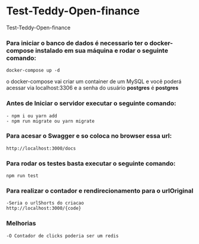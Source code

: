# Test-Teddy-Open-finance
Test-Teddy-Open-finance


### Para iniciar o banco de dados é necessario ter o docker-compose instalado em sua máquina e rodar o seguinte comando:

    docker-compose up -d

o docker-compose vai criar um container de um MySQL e você poderá acessar via localhost:3306 e a senha do usuário **postgres** é **postgres**

### Antes de Iniciar o servidor executar o seguinte comando:
    - npm i ou yarn add
    - npm run migrate ou yarn migrate

### Para acesar o Swagger e so coloca no browser essa url:
    http://localhost:3000/docs

### Para rodar os testes basta executar o seguinte comando:
    npm run test

### Para realizar o contador e rendirecionamento para o urlOriginal
    -Seria o urlShorts do criacao
    http://localhost:3000/{code}

### Melhorias
    -O Contador de clicks poderia ser um redis

